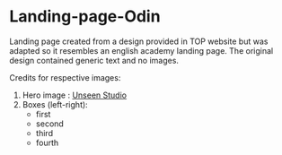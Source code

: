 # Landing-page-Odin
Landing page created from a design provided in TOP website but was adapted so it resembles an english academy landing page.
The original design contained generic text and no images.


Credits for respective images:  
1. Hero image : [Unseen Studio](https://unsplash.com/@craftedbygc?utm_source=unsplash&utm_medium=referral&utm_content=creditCopyText "Unseen Studio")  
2. Boxes (left-right):  
    * first 
    *  second
    *  third
    *  fourth



